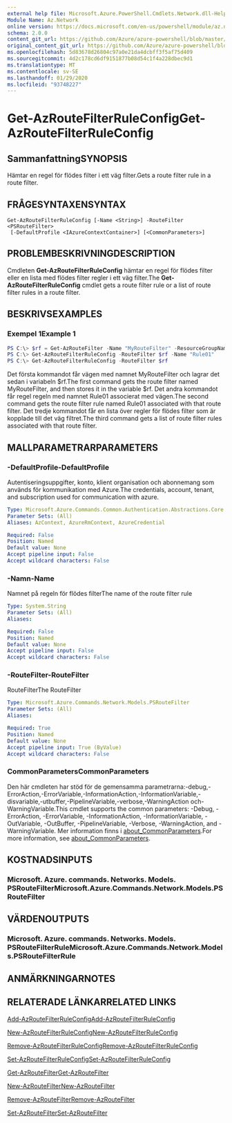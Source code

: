 ```yaml
---
external help file: Microsoft.Azure.PowerShell.Cmdlets.Network.dll-Help.xml
Module Name: Az.Network
online version: https://docs.microsoft.com/en-us/powershell/module/az.network/get-azroutefilterruleconfig
schema: 2.0.0
content_git_url: https://github.com/Azure/azure-powershell/blob/master/src/Network/Network/help/Get-AzRouteFilterRuleConfig.md
original_content_git_url: https://github.com/Azure/azure-powershell/blob/master/src/Network/Network/help/Get-AzRouteFilterRuleConfig.md
ms.openlocfilehash: 5d83678d26804c97a0e21da4dcbff3f5af75d409
ms.sourcegitcommit: 4d2c178cd6df9151877b08d54c1f4a228dbec9d1
ms.translationtype: MT
ms.contentlocale: sv-SE
ms.lasthandoff: 01/29/2020
ms.locfileid: "93748227"
---
```

# <span data-ttu-id="0eab9-101">Get-AzRouteFilterRuleConfig</span><span class="sxs-lookup"><span data-stu-id="0eab9-101">Get-AzRouteFilterRuleConfig</span></span>

## <span data-ttu-id="0eab9-102">Sammanfattning</span><span class="sxs-lookup"><span data-stu-id="0eab9-102">SYNOPSIS</span></span>
<span data-ttu-id="0eab9-103">Hämtar en regel för flödes filter i ett väg filter.</span><span class="sxs-lookup"><span data-stu-id="0eab9-103">Gets a route filter rule in a route filter.</span></span>

## <span data-ttu-id="0eab9-104">FRÅGESYNTAXEN</span><span class="sxs-lookup"><span data-stu-id="0eab9-104">SYNTAX</span></span>

```
Get-AzRouteFilterRuleConfig [-Name <String>] -RouteFilter <PSRouteFilter>
 [-DefaultProfile <IAzureContextContainer>] [<CommonParameters>]
```

## <span data-ttu-id="0eab9-105">PROBLEMBESKRIVNING</span><span class="sxs-lookup"><span data-stu-id="0eab9-105">DESCRIPTION</span></span>
<span data-ttu-id="0eab9-106">Cmdleten **Get-AzRouteFilterRuleConfig** hämtar en regel för flödes filter eller en lista med flödes filter regler i ett väg filter.</span><span class="sxs-lookup"><span data-stu-id="0eab9-106">The **Get-AzRouteFilterRuleConfig** cmdlet gets a route filter rule or a list of route filter rules in a route filter.</span></span>

## <span data-ttu-id="0eab9-107">BESKRIVS</span><span class="sxs-lookup"><span data-stu-id="0eab9-107">EXAMPLES</span></span>

### <span data-ttu-id="0eab9-108">Exempel 1</span><span class="sxs-lookup"><span data-stu-id="0eab9-108">Example 1</span></span>
```powershell
PS C:\> $rf = Get-AzRouteFilter -Name "MyRouteFilter" -ResourceGroupName "MyResourceGroup"
PS C:\> Get-AzRouteFilterRuleConfig -RouteFilter $rf -Name "Rule01"
PS C:\> Get-AzRouteFilterRuleConfig -RouteFilter $rf
```

<span data-ttu-id="0eab9-109">Det första kommandot får vägen med namnet MyRouteFilter och lagrar det sedan i variabeln $rf.</span><span class="sxs-lookup"><span data-stu-id="0eab9-109">The first command gets the route filter named MyRouteFilter, and then stores it in the variable $rf.</span></span>
<span data-ttu-id="0eab9-110">Det andra kommandot får regel regeln med namnet Rule01 associerat med vägen.</span><span class="sxs-lookup"><span data-stu-id="0eab9-110">The second command gets the route filter rule named Rule01 associated with that route filter.</span></span>
<span data-ttu-id="0eab9-111">Det tredje kommandot får en lista över regler för flödes filter som är kopplade till det väg filtret.</span><span class="sxs-lookup"><span data-stu-id="0eab9-111">The third command gets a list of route filter rules associated with that route filter.</span></span>

## <span data-ttu-id="0eab9-112">MALLPARAMETRAR</span><span class="sxs-lookup"><span data-stu-id="0eab9-112">PARAMETERS</span></span>

### <span data-ttu-id="0eab9-113">-DefaultProfile</span><span class="sxs-lookup"><span data-stu-id="0eab9-113">-DefaultProfile</span></span>
<span data-ttu-id="0eab9-114">Autentiseringsuppgifter, konto, klient organisation och abonnemang som används för kommunikation med Azure.</span><span class="sxs-lookup"><span data-stu-id="0eab9-114">The credentials, account, tenant, and subscription used for communication with azure.</span></span>

```yaml
Type: Microsoft.Azure.Commands.Common.Authentication.Abstractions.Core.IAzureContextContainer
Parameter Sets: (All)
Aliases: AzContext, AzureRmContext, AzureCredential

Required: False
Position: Named
Default value: None
Accept pipeline input: False
Accept wildcard characters: False
```

### <span data-ttu-id="0eab9-115">-Namn</span><span class="sxs-lookup"><span data-stu-id="0eab9-115">-Name</span></span>
<span data-ttu-id="0eab9-116">Namnet på regeln för flödes filter</span><span class="sxs-lookup"><span data-stu-id="0eab9-116">The name of the route filter rule</span></span>

```yaml
Type: System.String
Parameter Sets: (All)
Aliases:

Required: False
Position: Named
Default value: None
Accept pipeline input: False
Accept wildcard characters: False
```

### <span data-ttu-id="0eab9-117">-RouteFilter</span><span class="sxs-lookup"><span data-stu-id="0eab9-117">-RouteFilter</span></span>
<span data-ttu-id="0eab9-118">RouteFilter</span><span class="sxs-lookup"><span data-stu-id="0eab9-118">The RouteFilter</span></span>

```yaml
Type: Microsoft.Azure.Commands.Network.Models.PSRouteFilter
Parameter Sets: (All)
Aliases:

Required: True
Position: Named
Default value: None
Accept pipeline input: True (ByValue)
Accept wildcard characters: False
```

### <span data-ttu-id="0eab9-119">CommonParameters</span><span class="sxs-lookup"><span data-stu-id="0eab9-119">CommonParameters</span></span>
<span data-ttu-id="0eab9-120">Den här cmdleten har stöd för de gemensamma parametrarna:-debug,-ErrorAction,-ErrorVariable,-InformationAction,-InformationVariable,-disvariable,-utbuffer,-PipelineVariable,-verbose,-WarningAction och-WarningVariable.</span><span class="sxs-lookup"><span data-stu-id="0eab9-120">This cmdlet supports the common parameters: -Debug, -ErrorAction, -ErrorVariable, -InformationAction, -InformationVariable, -OutVariable, -OutBuffer, -PipelineVariable, -Verbose, -WarningAction, and -WarningVariable.</span></span> <span data-ttu-id="0eab9-121">Mer information finns i [about_CommonParameters](https://go.microsoft.com/fwlink/?LinkID=113216).</span><span class="sxs-lookup"><span data-stu-id="0eab9-121">For more information, see [about_CommonParameters](https://go.microsoft.com/fwlink/?LinkID=113216).</span></span>

## <span data-ttu-id="0eab9-122">KOSTNADS</span><span class="sxs-lookup"><span data-stu-id="0eab9-122">INPUTS</span></span>

### <span data-ttu-id="0eab9-123">Microsoft. Azure. commands. Networks. Models. PSRouteFilter</span><span class="sxs-lookup"><span data-stu-id="0eab9-123">Microsoft.Azure.Commands.Network.Models.PSRouteFilter</span></span>

## <span data-ttu-id="0eab9-124">VÄRDEN</span><span class="sxs-lookup"><span data-stu-id="0eab9-124">OUTPUTS</span></span>

### <span data-ttu-id="0eab9-125">Microsoft. Azure. commands. Networks. Models. PSRouteFilterRule</span><span class="sxs-lookup"><span data-stu-id="0eab9-125">Microsoft.Azure.Commands.Network.Models.PSRouteFilterRule</span></span>

## <span data-ttu-id="0eab9-126">ANMÄRKNINGAR</span><span class="sxs-lookup"><span data-stu-id="0eab9-126">NOTES</span></span>

## <span data-ttu-id="0eab9-127">RELATERADE LÄNKAR</span><span class="sxs-lookup"><span data-stu-id="0eab9-127">RELATED LINKS</span></span>

[<span data-ttu-id="0eab9-128">Add-AzRouteFilterRuleConfig</span><span class="sxs-lookup"><span data-stu-id="0eab9-128">Add-AzRouteFilterRuleConfig</span></span>](./Add-AzRouteFilterRuleConfig.md)

[<span data-ttu-id="0eab9-129">New-AzRouteFilterRuleConfig</span><span class="sxs-lookup"><span data-stu-id="0eab9-129">New-AzRouteFilterRuleConfig</span></span>](./New-AzRouteFilterRuleConfig.md)

[<span data-ttu-id="0eab9-130">Remove-AzRouteFilterRuleConfig</span><span class="sxs-lookup"><span data-stu-id="0eab9-130">Remove-AzRouteFilterRuleConfig</span></span>](./Remove-AzRouteFilterRuleConfig.md)

[<span data-ttu-id="0eab9-131">Set-AzRouteFilterRuleConfig</span><span class="sxs-lookup"><span data-stu-id="0eab9-131">Set-AzRouteFilterRuleConfig</span></span>](./Set-AzRouteFilterRuleConfig.md)

[<span data-ttu-id="0eab9-132">Get-AzRouteFilter</span><span class="sxs-lookup"><span data-stu-id="0eab9-132">Get-AzRouteFilter</span></span>](./Get-AzRouteFilter.md)

[<span data-ttu-id="0eab9-133">New-AzRouteFilter</span><span class="sxs-lookup"><span data-stu-id="0eab9-133">New-AzRouteFilter</span></span>](./New-AzRouteFilter.md)

[<span data-ttu-id="0eab9-134">Remove-AzRouteFilter</span><span class="sxs-lookup"><span data-stu-id="0eab9-134">Remove-AzRouteFilter</span></span>](./Remove-AzRouteFilter.md)

[<span data-ttu-id="0eab9-135">Set-AzRouteFilter</span><span class="sxs-lookup"><span data-stu-id="0eab9-135">Set-AzRouteFilter</span></span>](./Set-AzRouteFilter.md)
